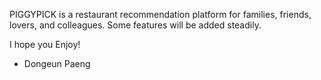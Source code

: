 PIGGYPICK is a restaurant recommendation platform for families, friends, lovers, and colleagues.
Some features will be added steadily.

I hope you Enjoy!

- Dongeun Paeng

